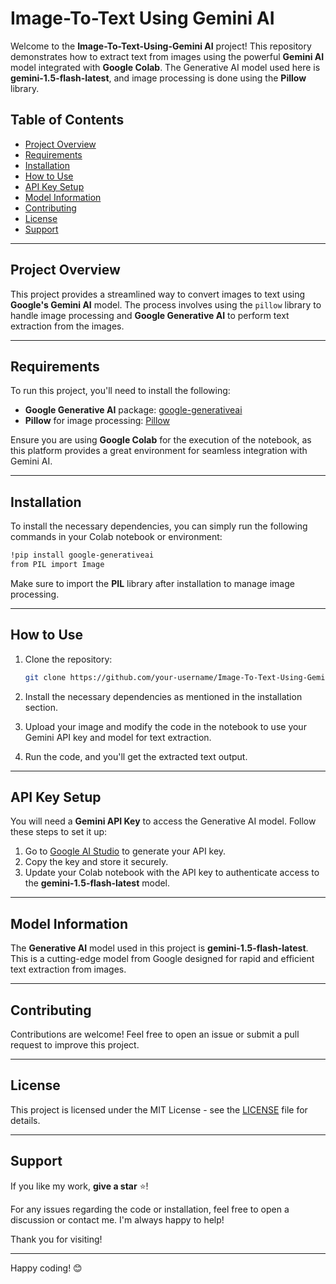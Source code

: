 # Image-To-Text Using Gemini AI

Welcome to the **Image-To-Text-Using-Gemini AI** project! This repository demonstrates how to extract text from images using the powerful **Gemini AI** model integrated with **Google Colab**. The Generative AI model used here is **gemini-1.5-flash-latest**, and image processing is done using the **Pillow** library.

## Table of Contents
- [Project Overview](#project-overview)
- [Requirements](#requirements)
- [Installation](#installation)
- [How to Use](#how-to-use)
- [API Key Setup](#api-key-setup)
- [Model Information](#model-information)
- [Contributing](#contributing)
- [License](#license)
- [Support](#support)

---

## Project Overview

This project provides a streamlined way to convert images to text using **Google's Gemini AI** model. The process involves using the `pillow` library to handle image processing and **Google Generative AI** to perform text extraction from the images.

---

## Requirements

To run this project, you'll need to install the following:

- **Google Generative AI** package: [google-generativeai](https://pypi.org/project/google-generativeai/)
- **Pillow** for image processing: [Pillow](https://pypi.org/project/Pillow/)

Ensure you are using **Google Colab** for the execution of the notebook, as this platform provides a great environment for seamless integration with Gemini AI.

---

## Installation

To install the necessary dependencies, you can simply run the following commands in your Colab notebook or environment:

```bash
!pip install google-generativeai
from PIL import Image
```

Make sure to import the **PIL** library after installation to manage image processing.

---

## How to Use

1. Clone the repository:
    ```bash
    git clone https://github.com/your-username/Image-To-Text-Using-Gemini-AI.git
    ```

2. Install the necessary dependencies as mentioned in the installation section.

3. Upload your image and modify the code in the notebook to use your Gemini API key and model for text extraction.

4. Run the code, and you'll get the extracted text output.

---

## API Key Setup

You will need a **Gemini API Key** to access the Generative AI model. Follow these steps to set it up:

1. Go to [Google AI Studio](https://aistudio.google.com/app/apikey) to generate your API key.
2. Copy the key and store it securely.
3. Update your Colab notebook with the API key to authenticate access to the **gemini-1.5-flash-latest** model.

---

## Model Information

The **Generative AI** model used in this project is **gemini-1.5-flash-latest**. This is a cutting-edge model from Google designed for rapid and efficient text extraction from images.

---

## Contributing

Contributions are welcome! Feel free to open an issue or submit a pull request to improve this project.

---

## License

This project is licensed under the MIT License - see the [LICENSE](LICENSE) file for details.

---

## Support

If you like my work, **give a star** ⭐! 

For any issues regarding the code or installation, feel free to open a discussion or contact me. I'm always happy to help!

Thank you for visiting!

--- 

Happy coding! 😊
